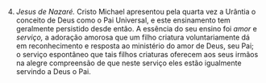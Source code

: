 ﻿4. *Jesus de Nazaré.* Cristo Michael apresentou pela quarta vez a Urântia o conceito de Deus como o Pai Universal, e este ensinamento tem geralmente   persistido desde então. A essência do seu ensino foi *amor* e *serviço,* a adoração amorosa que um filho criatura  voluntariamente dá em reconhecimento e resposta ao ministério do amor de Deus, seu Pai; o serviço espontâneo que tais filhos criaturas oferecem aos seus irmãos na alegre compreensão de que neste serviço eles estão igualmente servindo a Deus o Pai.